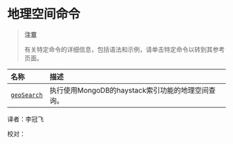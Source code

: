 # 地理空间命令

> **注意**
>
> 有关特定命令的详细信息，包括语法和示例，请单击特定命令以转到其参考页面。

| 名称 | 描述 |
| :--- | :--- |
| [`geoSearch`](geospatial-commands.md) | 执行使用MongoDB的haystack索引功能的地理空间查询。 |

译者：李冠飞

校对：


